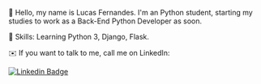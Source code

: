 🤠 Hello, my name is Lucas Fernandes. 
   I'm an Python student, starting my studies to work as a Back-End Python Developer as soon.

🧠 Skills: Learning Python 3, Django, Flask.

✉️ If you want to talk to me, call me on LinkedIn:

[![Linkedin Badge](https://img.shields.io/badge/-LinkedIn-blue?style=flat-square&logo=Linkedin&logoColor=white&link=https://www.linkedin.com/in/lucastafer/)](https://www.linkedin.com/in/lucastafer/)
